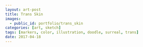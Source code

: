 ```yaml
---
layout: art-post
title: Trans Skin
images:
  - public_id: portfolio/trans_skin
categories: [art, sketch]
tags: [markers, color, illustration, doodle, surreal, trans]
date: 2017-04-18
---
```


